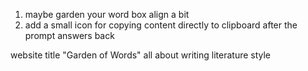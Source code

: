 1. maybe garden your word box align a bit
2. add a small icon for copying content directly to clipboard after the prompt answers back


website title "Garden of Words"
all about writing literature style 